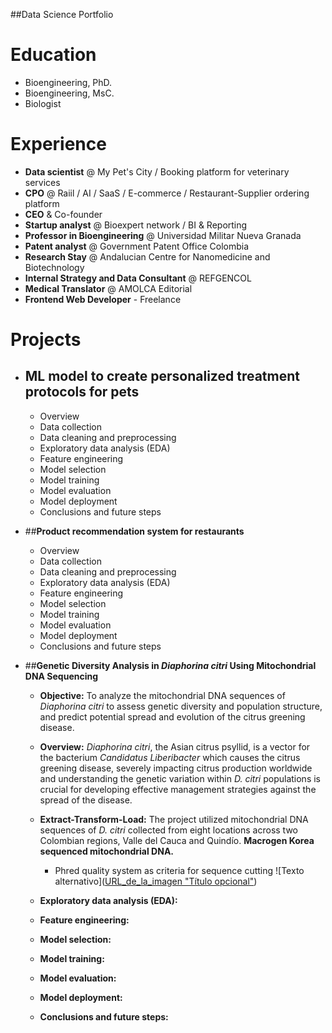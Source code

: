 ##Data Science Portfolio

# Education

- Bioengineering, PhD.
- Bioengineering, MsC.
- Biologist

# Experience

+ **Data scientist** @ My Pet's City / Booking platform for veterinary services
+ **CPO** @ Raiil / AI / SaaS / E-commerce / Restaurant-Supplier ordering platform
+ **CEO** & Co-founder
+ **Startup analyst** @ Bioexpert network / BI & Reporting
+ **Professor in Bioengineering** @ Universidad Militar Nueva Granada
+ **Patent analyst** @ Government Patent Office Colombia
+ **Research Stay** @ Andalucian Centre for Nanomedicine and Biotechnology
+ **Internal Strategy and Data Consultant** @ REFGENCOL
+ **Medical Translator** @ AMOLCA Editorial
+ **Frontend Web Developer** - Freelance

# Projects
+ ## **ML model to create personalized treatment protocols for pets**
  + Overview
  + Data collection
  + Data cleaning and preprocessing
  + Exploratory data analysis (EDA)
  + Feature engineering
  + Model selection
  + Model training
  + Model evaluation
  + Model deployment
  + Conclusions and future steps
    
+ ##**Product recommendation system for restaurants**
  + Overview
  + Data collection
  + Data cleaning and preprocessing
  + Exploratory data analysis (EDA)
  + Feature engineering
  + Model selection
  + Model training
  + Model evaluation
  + Model deployment
  + Conclusions and future steps

+ ##**Genetic Diversity Analysis in _Diaphorina citri_ Using Mitochondrial DNA Sequencing**
  + **Objective:** To analyze the mitochondrial DNA sequences of _Diaphorina citri_ to assess genetic diversity and population structure, and predict potential spread and evolution of the citrus greening disease.
    
  + **Overview:** _Diaphorina citri_, the Asian citrus psyllid, is a vector for the bacterium _Candidatus Liberibacter_ which causes the citrus greening disease, severely impacting citrus production worldwide and understanding the genetic variation within _D. citri_ populations is crucial for developing effective management strategies against the spread of the disease.
    
  + **Extract-Transform-Load:** The project utilized mitochondrial DNA sequences of _D. citri_ collected from eight locations across two Colombian regions, Valle del Cauca and Quindío. **Macrogen Korea sequenced mitochondrial DNA.**
    + Phred quality system as criteria for sequence cutting
      ![Texto alternativo]([URL_de_la_imagen "Título opcional"](https://drive.google.com/file/d/1J306Pz4ANvc3Bdwt-OBaFVAS3S_Ouirm/view?usp=drive_link))




  + **Exploratory data analysis (EDA):**
  + **Feature engineering:**
  + **Model selection:**
  + **Model training:**
  + **Model evaluation:**
  + **Model deployment:**
  + **Conclusions and future steps:**


